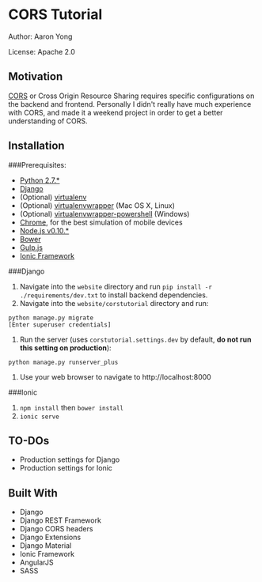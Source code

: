 CORS Tutorial
=============

Author: Aaron Yong

License: Apache 2.0

Motivation
----------

[CORS](https://developer.mozilla.org/en-US/docs/Web/HTTP/Access_control_CORS) or Cross Origin Resource Sharing requires specific configurations on the backend and frontend.  Personally I didn't really have much experience with CORS, and made it a weekend project in order to get a better understanding of CORS.

Installation
------------

###Prerequisites:

- [Python 2.7.*](https://www.python.org/downloads/)
- [Django](https://djangoproject.com)
- (Optional) [virtualenv](https://virtualenv.pypa.io/en/latest/)
- (Optional) [virtualenvwrapper](https://virtualenvwrapper.readthedocs.org/en/latest/) (Mac OS X, Linux)
- (Optional) [virtualenvwrapper-powershell](https://pypi.python.org/pypi/virtualenvwrapper-powershell) (Windows)
- [Chrome](http://www.google.com/chrome/), for the best simulation of mobile devices
- [Node.js v0.10.*](http://nodejs.org/dist/)
- [Bower](http://bower.io)
- [Gulp.js](http://gulpjs.com/)
- [Ionic Framework](http://ionicframework.com)


###Django

1. Navigate into the `website` directory and run `pip install -r ./requirements/dev.txt` to install backend dependencies.
1. Navigate into the `website/corstutorial` directory and run:

  ```
  python manage.py migrate
  [Enter superuser credentials]
  ```
1. Run the server (uses `corstutorial.settings.dev` by default, __do not run this setting on production__):

  ```
  python manage.py runserver_plus
  ```
1. Use your web browser to navigate to http://localhost:8000

###Ionic

1. `npm install` then `bower install`
1. `ionic serve`

TO-DOs
------

- Production settings for Django
- Production settings for Ionic

Built With
----------

- Django
- Django REST Framework
- Django CORS headers
- Django Extensions
- Django Material
- Ionic Framework
- AngularJS
- SASS
